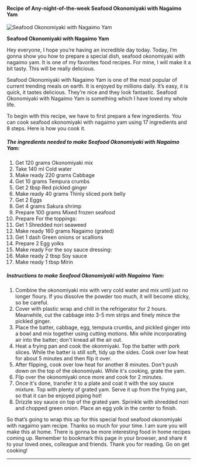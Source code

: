             

#### Recipe of Any-night-of-the-week Seafood Okonomiyaki with Nagaimo Yam

![Seafood Okonomiyaki with Nagaimo Yam](https://img-global.cpcdn.com/recipes/6134894972370944/751x532cq70/seafood-okonomiyaki-with-nagaimo-yam-recipe-main-photo.jpg)

**Seafood Okonomiyaki with Nagaimo Yam**

Hey everyone, I hope you’re having an incredible day today. Today, I’m gonna show you how to prepare a special dish, seafood okonomiyaki with nagaimo yam. It is one of my favorites food recipes. For mine, I will make it a bit tasty. This will be really delicious.

Seafood Okonomiyaki with Nagaimo Yam is one of the most popular of current trending meals on earth. It is enjoyed by millions daily. It’s easy, it is quick, it tastes delicious. They’re nice and they look fantastic. Seafood Okonomiyaki with Nagaimo Yam is something which I have loved my whole life.

To begin with this recipe, we have to first prepare a few ingredients. You can cook seafood okonomiyaki with nagaimo yam using 17 ingredients and 8 steps. Here is how you cook it.

##### The ingredients needed to make Seafood Okonomiyaki with Nagaimo Yam:

1.  Get 120 grams Okonomiyaki mix
2.  Take 140 ml Cold water
3.  Make ready 220 grams Cabbage
4.  Get 10 grams Tempura crumbs
5.  Get 2 tbsp Red pickled ginger
6.  Make ready 40 grams Thinly sliced pork belly
7.  Get 2 Eggs
8.  Get 4 grams Sakura shrimp
9.  Prepare 100 grams Mixed frozen seafood
10.  Prepare For the toppings:
11.  Get 1 Shredded nori seaweed
12.  Make ready 160 grams Nagaimo (grated)
13.  Get 1 dash Green onions or scallions
14.  Prepare 2 Egg yolks
15.  Make ready For the soy sauce dressing:
16.  Make ready 2 tbsp Soy sauce
17.  Make ready 1 tbsp Mirin

##### Instructions to make Seafood Okonomiyaki with Nagaimo Yam:

1.  Combine the okonomiyaki mix with very cold water and mix until just no longer floury. If you dissolve the powder too much, it will become sticky, so be careful.
2.  Cover with plastic wrap and chill in the refrigerator for 2 hours. Meanwhile, cut the cabbage into 3-5 mm strips and finely mince the pickled ginger.
3.  Place the batter, cabbage, egg, tempura crumbs, and pickled ginger into a bowl and mix together using cutting motions. Mix while incorporating air into the batter; don't knead all the air out.
4.  Heat a frying pan and cook the okonmiyaki. Top the batter with pork slices. While the batter is still soft, tidy up the sides. Cook over low heat for about 5 minutes and then flip it over.
5.  After flipping, cook over low heat for another 8 minutes. Don't push down on the top of the okonomiyaki. While it's cooking, grate the yam.
6.  Flip over the okonomiyaki once more and cook for 2 minutes.
7.  Once it's done, transfer it to a plate and coat it with the soy sauce mixture. Top with plenty of grated yam. Serve it up from the frying pan, so that it can be enjoyed piping hot!
8.  Drizzle soy sauce on top of the grated yam. Sprinkle with shredded nori and chopped green onion. Place an egg yolk in the center to finish.

So that’s going to wrap this up for this special food seafood okonomiyaki with nagaimo yam recipe. Thanks so much for your time. I am sure you will make this at home. There is gonna be more interesting food in home recipes coming up. Remember to bookmark this page in your browser, and share it to your loved ones, colleague and friends. Thank you for reading. Go on get cooking!

* * *